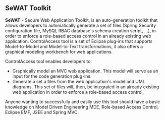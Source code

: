 ## SeWAT Toolkit

**SeWAT** - Secure Web Application Toolkit, is an auto-generation toolkit that allows developers to automatically generate a set of files (Spring Security configuration file, MySQL RBAC database's schema creation script, ...), in order to enforce a role-based access control in an already existing web application. ControlAccess tool is a set of Eclipse plug-ins that supports Model-to-Model and Model-to-Text transformations, it also offers a graphical modeling workbench for web applications.

ControlAccess tool enables developers to: 
* Graphically model an MVC web application. This model will serve as an input for the code generation plug-ins.
* Generate a set a files from the web application's model and UML diagrams. This set of files will, then, be integrated in an already existing web application in order to enforce a role-based access control,


Anyone wanting to successfully and easily use this tool should have a basic knowledge on Model Driven Engineering MDE, Role-based Access Control, Eclipse EMF, J2EE and Spring MVC. 
